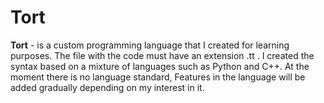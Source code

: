 # Tort

**Tort** - is a custom programming language that I created for learning purposes. 
The file with the code must have an extension .tt .
I created the syntax based on a mixture of languages such as Python and C++.
At the moment there is no language standard, Features in the language will be added gradually depending on my interest in it.

